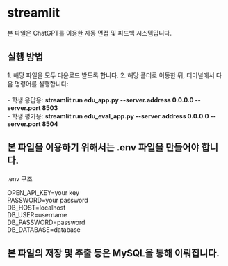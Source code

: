 # streamlit

본 파일은 ChatGPT를 이용한 자동 면접 및 피드백 시스템입니다.  

<h2>실행 방법</h2>
1. 해당 파일을 모두 다운로드 받도록 합니다.
2. 해당 폴더로 이동한 뒤, 터미널에서 다음 명령어를 실행합니다:<br><br>
- 학생 응답용: <b>streamlit run edu_app.py --server.address 0.0.0.0 --server.port 8503</b><br>
- 학생 평가용: <b>streamlit run edu_eval_app.py --server.address 0.0.0.0 --server.port 8504</b><br>

<h2>본 파일을 이용하기 위해서는 .env 파일을 만들어야 합니다.</h2>
.env 구조

OPEN_API_KEY=your key  
PASSWORD=your password  
DB_HOST=localhost  
DB_USER=username  
DB_PASSWORD=password  
DB_DATABASE=database  

<h2>본 파일의 저장 및 추출 등은 MySQL을 통해 이뤄집니다.</h2>
